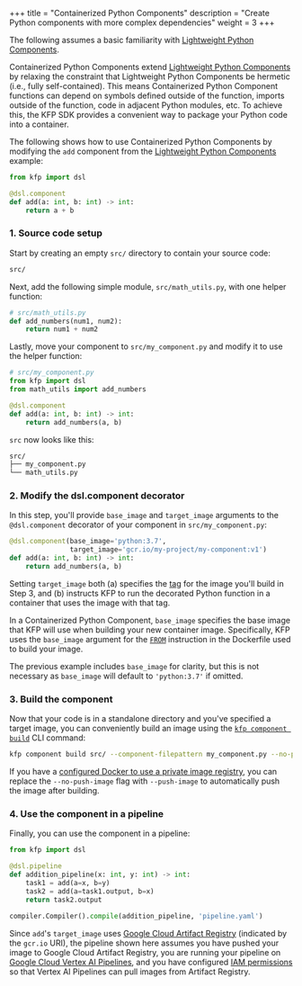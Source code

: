 +++
title = "Containerized Python Components"
description = "Create Python components with more complex dependencies"
weight = 3
+++

The following assumes a basic familiarity with [Lightweight Python Components][lightweight-python-components].

Containerized Python Components extend [Lightweight Python Components][lightweight-python-components] by relaxing the constraint that Lightweight Python Components be hermetic (i.e., fully self-contained). This means Containerized Python Component functions can depend on symbols defined outside of the function, imports outside of the function, code in adjacent Python modules, etc. To achieve this, the KFP SDK provides a convenient way to package your Python code into a container.

The following shows how to use Containerized Python Components by modifying the `add` component from the [Lightweight Python Components][lightweight-python-components] example:

```python
from kfp import dsl

@dsl.component
def add(a: int, b: int) -> int:
    return a + b
```

### 1. Source code setup
Start by creating an empty `src/` directory to contain your source code:

```txt
src/
```

Next, add the following simple module, `src/math_utils.py`, with one helper function:

```python
# src/math_utils.py
def add_numbers(num1, num2):
    return num1 + num2
```

Lastly, move your component to `src/my_component.py` and modify it to use the helper function:

```python
# src/my_component.py
from kfp import dsl
from math_utils import add_numbers

@dsl.component
def add(a: int, b: int) -> int:
    return add_numbers(a, b)
```

`src` now looks like this:

```txt
src/
├── my_component.py
└── math_utils.py
```

### 2. Modify the dsl.component decorator

In this step, you'll provide `base_image` and `target_image` arguments to the `@dsl.component` decorator of your component in `src/my_component.py`:

```python
@dsl.component(base_image='python:3.7',
               target_image='gcr.io/my-project/my-component:v1')
def add(a: int, b: int) -> int:
    return add_numbers(a, b)
```

Setting `target_image` both (a) specifies the [tag][image-tag] for the image you'll build in Step 3, and (b) instructs KFP to run the decorated Python function in a container that uses the image with that tag.

In a Containerized Python Component, `base_image` specifies the base image that KFP will use when building your new container image. Specifically, KFP uses the `base_image` argument for the [`FROM`][docker-from] instruction in the Dockerfile used to build your image.

The previous example includes `base_image` for clarity, but this is not necessary as `base_image` will default to `'python:3.7'` if omitted.

### 3. Build the component
Now that your code is in a standalone directory and you've specified a target image, you can conveniently build an image using the [`kfp component build`][kfp-component-build] CLI command:

```sh
kfp component build src/ --component-filepattern my_component.py --no-push-image
```

If you have a [configured Docker to use a private image registry](https://docs.docker.com/engine/reference/commandline/login/), you can replace the `--no-push-image` flag with `--push-image` to automatically push the image after building.

### 4. Use the component in a pipeline

Finally, you can use the component in a pipeline:

```python
from kfp import dsl

@dsl.pipeline
def addition_pipeline(x: int, y: int) -> int:
    task1 = add(a=x, b=y)
    task2 = add(a=task1.output, b=x)
    return task2.output

compiler.Compiler().compile(addition_pipeline, 'pipeline.yaml')
```

Since `add`'s `target_image` uses [Google Cloud Artifact Registry][artifact-registry] (indicated by the `gcr.io` URI), the pipeline shown here assumes you have pushed your image to Google Cloud Artifact Registry, you are running your pipeline on [Google Cloud Vertex AI Pipelines][vertex-pipelines], and you have configured [IAM permissions][iam] so that Vertex AI Pipelines can pull images from Artifact Registry.


[kfp-component-build]: https://kubeflow-pipelines.readthedocs.io/en/master/source/cli.html#kfp-component-build
[lightweight-python-components]: /docs/components/pipelines/v2/components/lightweight-python-components
[image-tag]: https://docs.docker.com/engine/reference/commandline/tag/
[docker-from]: https://docs.docker.com/engine/reference/builder/#from
[artifact-registry]: https://cloud.google.com/artifact-registry/docs/docker/authentication
[vertex-pipelines]: https://cloud.google.com/vertex-ai/docs/pipelines/introduction
[iam]: https://cloud.google.com/iam